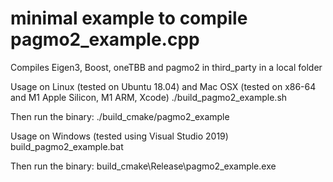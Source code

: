 # minimal example to compile pagmo2_example.cpp

Compiles Eigen3, Boost, oneTBB and pagmo2 in third_party in a local folder

Usage on Linux (tested on Ubuntu 18.04) and Mac OSX (tested on x86-64 and M1 Apple Silicon, M1 ARM, Xcode)
./build_pagmo2_example.sh

Then run the binary:
./build_cmake/pagmo2_example

Usage on Windows (tested using Visual Studio 2019)
build_pagmo2_example.bat

Then run the binary:
build_cmake\Release\pagmo2_example.exe
